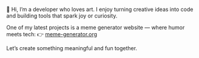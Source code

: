 🎨 Hi, I’m a developer who loves art.
I enjoy turning creative ideas into code and building tools that spark joy or curiosity.

One of my latest projects is a meme generator website — where humor meets tech:
👉 [meme-generator.org](https://www.meme-generator.org/)

Let’s create something meaningful and fun together.


<!--
**cyanart/cyanart** is a ✨ _special_ ✨ repository because its `README.md` (this file) appears on your GitHub profile.

Here are some ideas to get you started:

- 🔭 I’m currently working on ...
- 🌱 I’m currently learning ...
- 👯 I’m looking to collaborate on ...
- 🤔 I’m looking for help with ...
- 💬 Ask me about ...
- 📫 How to reach me: ...
- 😄 Pronouns: ...
- ⚡ Fun fact: ...
-->
